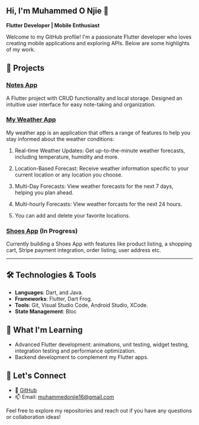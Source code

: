 ## Hi, I'm Muhammed O Njie 👋

**Flutter Developer | Mobile Enthusiast**  

Welcome to my GitHub profile! I'm a passionate Flutter developer who loves creating mobile applications and exploring APIs. Below are some highlights of my work.

## 🚀 Projects

### [Notes App](https://github.com/ONjie/notes_app)
A Flutter project with CRUD functionality and local storage. Designed an intuitive user interface for easy note-taking and organization.

### [My Weather App](https://github.com/ONjie/my_weather_app)
My weather app is an application that offers a range of features to help you stay informed about the weather conditions:

1. Real-time Weather Updates: Get up-to-the-minute weather forecasts, including temperature, humidity and more.

2. Location-Based Forecast: Receive weather information specific to your current location or any location you choose.

3. Multi-Day Forecasts: View weather forecasts for the next 7 days, helping you plan ahead.

4. Multi-hourly Forecasts: View weather forcasts for the next 24 hours.

5. You can add and delete your favorite locations.


### [Shoes App](https://github.com/ONjie/shoes-app) (In Progress)
Currently building a Shoes App with features like product listing, a shopping cart, Stripe payment integration, order listing, user address etc.

---

## 🛠️ Technologies & Tools
- **Languages**: Dart, and Java.
- **Frameworks**: Flutter, Dart Frog.
- **Tools**: Git, Visual Studio Code, Android Studio, XCode.
- **State Management**: Bloc

## 🌱 What I'm Learning
- Advanced Flutter development: animations, unit testing, widget testing, integration testing and performance optimization.
- Backend development to complement my Flutter apps.

## 💬 Let's Connect
- 🤝 [GitHub](https://github.com/ONjie)
- 📫 Email: muhammedonjie16@gmail.com

Feel free to explore my repositories and reach out if you have any questions or collaboration ideas!

